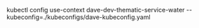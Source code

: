 kubectl config use-context dave-dev-thematic-service-water --kubeconfig=./kubeconfigs/dave-kubeconfig.yaml
